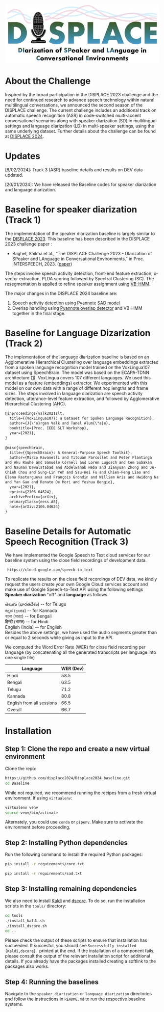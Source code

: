 <div align="left"><img src="displace_img.png" width="550"/></div>

# About the Challenge
Inspired by the broad participation in the DISPLACE 2023 challenge and the need for continued research to advance speech technology within natural multilingual conversations, we announced the second season of the DISPLACE challenge. The current challenge includes an additional track on automatic speech recognition (ASR) in code-switched multi-accent conversational scenarios along with speaker diarization (SD) in multilingual settings and language diarization (LD) in multi-speaker settings, using the same underlying dataset.  Further details about the challenge can be found at [DISPLACE 2024](https://displace2024.github.io/). 

# Updates
[8/02/2024]: Track 3 (ASR) baseline details and results on DEV data updated. 

[20/01/2024]: We have released the Baseline codes for speaker diarization and language diarization.


# Baseline for speaker diarization (Track 1)
The implementation of the speaker diarization baseline is largely similar to the  [DISPLACE 2023](https://github.com/displace2023/DISPLACE_Baselines). 
This baseline has been described in the DISPLACE 2023 challenge paper :
- Baghel, Shikha et al., “The DISPLACE Challenge 2023 - DIarization of SPeaker and LAnguage in
Conversational Environments,” in Proc. INTERSPEECH, 2023. ([paper](https://www.isca-speech.org/archive/pdfs/interspeech_2023/baghel23_interspeech.pdf))

The steps involve speech activity detection, front-end feature extraction, x-vector extraction, PLDA scoring followed by Spectral Clustering (SC). The resegmentation is applied to refine speaker assignment using [VB-HMM](https://www.fit.vutbr.cz/research/groups/speech/publi/2018/diez_odyssey2018_63.pdf). 

The major changes in the DISPLACE 2024 baseline are:
1. Speech activity detection using [Pyannote SAD model](https://github.com/pyannote/pyannote-audio)
2. Overlap handling using [Pyannote overlap detector](https://github.com/pyannote/pyannote-audio) and VB-HMM together in the final stage.


# Baseline for Language Dizarization (Track 2)
The implementation of the language diarization baseline is based on an Agglomerative Hierarchical Clustering over language embeddings extracted from a spoken language recognition model trained on the VoxLingua107 dataset using SpeechBrain. The model was based on the ECAPA-TDNN architecture ([1](https://arxiv.org/abs/2005.07143)). VoxLingua covers 107 different languages. We used this model as a feature (embeddings) extractor. We experimented with this model on our own data with a range of different hop lengths and frame sizes. 
The steps involved in language diarization are speech activity detection, utterance-level feature extraction, and followed by Agglomerative Hierarchical Clustering (AHC). 
```
@inproceedings{valk2021slt,
  title={{VoxLingua107}: a Dataset for Spoken Language Recognition},
  author={J{\"o}rgen Valk and Tanel Alum{\"a}e},
  booktitle={Proc. IEEE SLT Workshop},
  year={2021},
}

@misc{speechbrain,
  title={{SpeechBrain}: A General-Purpose Speech Toolkit},
  author={Mirco Ravanelli and Titouan Parcollet and Peter Plantinga and Aku Rouhe and Samuele Cornell and Loren Lugosch and Cem Subakan and Nauman Dawalatabad and Abdelwahab Heba and Jianyuan Zhong and Ju-Chieh Chou and Sung-Lin Yeh and Szu-Wei Fu and Chien-Feng Liao and Elena Rastorgueva and François Grondin and William Aris and Hwidong Na and Yan Gao and Renato De Mori and Yoshua Bengio},
  year={2021},
  eprint={2106.04624},
  archivePrefix={arXiv},
  primaryClass={eess.AS},
  note={arXiv:2106.04624}
}
```
# Baseline Details for Automatic Speech Recognition (Track 3)
We have implemented the Google Speech to Text cloud services for our baseline system using the close field recordings of development data. 
```
 https://cloud.google.com/speech-to-text 
```
To replicate the results on the close field recordings of DEV data, we kindly request the users create your own Google Cloud services account and make use of Google Speech-to-Text API using the following settings **Speaker diarization**  "off"  and  **language** as follows <br />

తెలుగు (భారతదేశం) -- for Telugu <br />
ಕನ್ನಡ (ಭಾರತ) -- for Kannada <br />
বাংলা (ভারত) -- for Bengali <br />
हिन्दी (भारत) -- for Hindi <br />
English (India) -- for English <br />
Besides the above settings, we have used the audio segments greater than or equal to 2 seconds while giving as input to the API. <br />

We computed the Word Error Rate (WER) for close field recording per language (by concatenating all the generated transcripts per language into one single file) <br/>

|  Language                 | WER (Dev)   | 
| --------------------------| ----------- |
| Hindi                     |   58.5      |       
| Bengali                   |   63.5      |
| Telugu                    |   71.2      |
| Kannada                   |   80.8      |
| English from all sessions | 66.5        |
| Overall                   | 66.7        |


# Installation
  
## Step 1: Clone the repo and create a new virtual environment

Clone the repo:

```bash
https://github.com/displace2024/Displace2024_baseline.git
cd Baseline
```

While not required, we recommend running the recipes from a fresh virtual environment. If using ``virtualenv``:

```bash
virtualenv venv
source venv/bin/activate
```

Alternately, you could use ``conda`` or ``pipenv``. Make sure to activate the environment before proceeding.



## Step 2: Installing Python dependencies

Run the following command to install the required Python packages:

```bash
pip install -r requirements/core.txt
```

```bash
pip install -r requirements/sad.txt
```


## Step 3: Installing remaining dependencies

We also need to install [Kaldi](https://github.com/kaldi-asr/kaldi) and [dscore](https://github.com/nryant/dscore). To do so, run the installation scripts in the ``tools/`` directory:

```bash
cd tools
./install_kaldi.sh
./install_dscore.sh
cd ..
```

Please check the output of these scripts to ensure that installation has succeeded. If succesful, you should see ``Successfully installed {Kaldi,dscore}.`` printed at the end. If the installation of a component fails, please consult the output of the relevant installation script for additional details. If you already have the packages installed creating a softlink to the packages also works.


## Step 4: Running the baselines

Navigate to the ```speaker_diarization``` or ```language_diarization``` directories and follow the instructions in ```README.md``` to run the respective baseline systems.
  
<!-- ## Pretrained SAD model

We have placed a copy of the TDNN+stats SAD model used to produce these results on [Zenodo](https://zenodo.org/). To use this model, download and unarchive the [tarball](https://zenodo.org/record/4299009), then move it to ``speaker_diarization/exp``. -->

